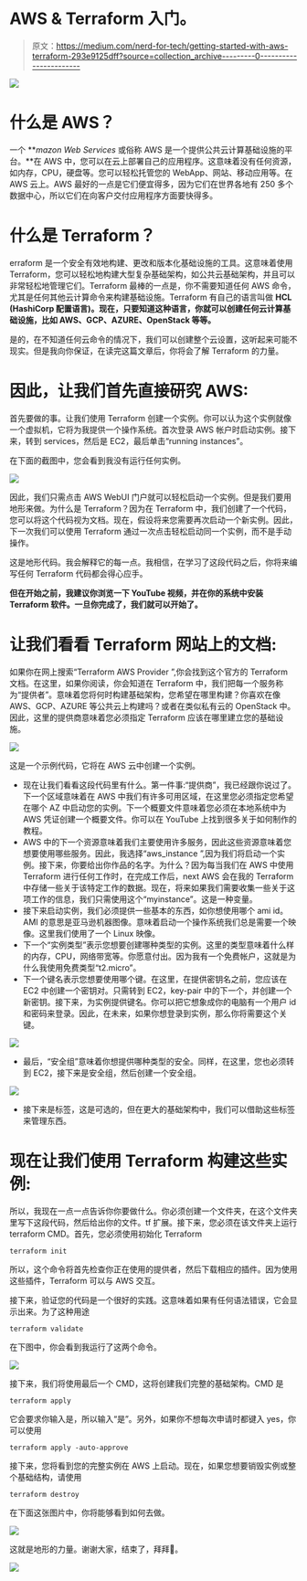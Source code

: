 # AWS & Terraform 入门。

> 原文：<https://medium.com/nerd-for-tech/getting-started-with-aws-terraform-293e9125dff?source=collection_archive---------0----------------------->

![](img/759e6d20842dabd71a83b6e33bd99706.png)

# 什么是 AWS？

一个 ***mazon Web Services* 或俗称 AWS 是一个提供公共云计算基础设施的平台。**在 AWS 中，您可以在云上部署自己的应用程序。这意味着没有任何资源，如内存，CPU，硬盘等。您可以轻松托管您的 WebApp、网站、移动应用等。在 AWS 云上。AWS 最好的一点是它们便宜得多，因为它们在世界各地有 250 多个数据中心，所以它们在向客户交付应用程序方面要快得多。

# 什么是 Terraform？

erraform 是一个安全有效地构建、更改和版本化基础设施的工具。这意味着使用 Terraform，您可以轻松地构建大型复杂基础架构，如公共云基础架构，并且可以非常轻松地管理它们。Terraform 最棒的一点是，你不需要知道任何 AWS 命令，尤其是任何其他云计算命令来构建基础设施。Terraform 有自己的语言叫做 **HCL (HashiCorp 配置语言)。现在，只要知道这种语言，你就可以创建任何云计算基础设施，比如 AWS、GCP、AZURE、OpenStack 等等。**

是的，在不知道任何云命令的情况下，我们可以创建整个云设置，这听起来可能不现实。但是我向你保证，在读完这篇文章后，你将会了解 Terraform 的力量。

# 因此，让我们首先直接研究 AWS:

首先要做的事。让我们使用 Terraform 创建一个实例。你可以认为这个实例就像一个虚拟机，它将为我提供一个操作系统。首次登录 AWS 帐户时启动实例。接下来，转到 services，然后是 EC2，最后单击“running instances”。

在下面的截图中，您会看到我没有运行任何实例。

![](img/6e37853f3ad86f1cf767f90a27416b2a.png)

因此，我们只需点击 AWS WebUI 门户就可以轻松启动一个实例。但是我们要用地形来做。为什么是 Terraform？因为在 Terraform 中，我们创建了一个代码，您可以将这个代码视为文档。现在，假设将来您需要再次启动一个新实例。因此，下一次我们可以使用 Terraform 通过一次点击轻松启动同一个实例，而不是手动操作。

这是地形代码。我会解释它的每一点。我相信，在学习了这段代码之后，你将来编写任何 Terraform 代码都会得心应手。

**但在开始之前，我建议你浏览一下 YouTube 视频，并在你的系统中安装 Terraform 软件。一旦你完成了，我们就可以开始了。**

# 让我们看看 Terraform 网站上的文档:

如果你在网上搜索“Terraform AWS Provider ”,你会找到这个官方的 Terraform 文档。在这里，如果你阅读，你会知道在 Terraform 中，我们把每一个服务称为“提供者”。意味着您将何时构建基础架构，您希望在哪里构建？你喜欢在像 AWS、GCP、AZURE 等公共云上构建吗？或者在类似私有云的 OpenStack 中。因此，这里的提供商意味着您必须指定 Terraform 应该在哪里建立您的基础设施。

![](img/5d81362273776703840a768c699e9ce8.png)

这是一个示例代码，它将在 AWS 云中创建一个实例。

*   现在让我们看看这段代码里有什么。第一件事:“提供商”，我已经跟你说过了。下一个区域意味着在 AWS 中我们有许多可用区域，在这里您必须指定您希望在哪个 AZ 中启动您的实例。下一个概要文件意味着您必须在本地系统中为 AWS 凭证创建一个概要文件。你可以在 YouTube 上找到很多关于如何制作的教程。
*   AWS 中的下一个资源意味着我们主要使用许多服务，因此这些资源意味着您想要使用哪些服务。因此，我选择“aws_instance ”,因为我们将启动一个实例。接下来，你要给出你作品的名字。为什么？因为每当我们在 AWS 中使用 Terraform 进行任何工作时，在完成工作后，next AWS 会在我的 Terraform 中存储一些关于该特定工作的数据。现在，将来如果我们需要收集一些关于这项工作的信息，我们只需使用这个“myinstance”。这是一种变量。
*   接下来启动实例，我们必须提供一些基本的东西，如你想使用哪个 ami id。AMI 的意思是亚马逊机器图像。意味着启动一个操作系统我们总是需要一个映像。这里我们使用了一个 Linux 映像。
*   下一个“实例类型”表示您想要创建哪种类型的实例。这里的类型意味着什么样的内存，CPU，网络带宽等。你愿意付出。因为我有一个免费帐户，这就是为什么我使用免费类型“t2.micro”。
*   下一个键名表示您想要使用哪个键。在这里，在提供密钥名之前，您应该在 EC2 中创建一个密钥对。只需转到 EC2，key-pair 中的下一个，并创建一个新密钥。接下来，为实例提供键名。你可以把它想象成你的电脑有一个用户 id 和密码来登录。因此，在未来，如果你想登录到实例，那么你将需要这个关键。

![](img/920c8554b42ba4f1c3b4cae14e618d32.png)

*   最后，“安全组”意味着你想提供哪种类型的安全。同样，在这里，您也必须转到 EC2，接下来是安全组，然后创建一个安全组。

![](img/a342964f8d571e09a13f47ff321d2494.png)

*   接下来是标签，这是可选的，但在更大的基础架构中，我们可以借助这些标签来管理东西。

# 现在让我们使用 Terraform 构建这些实例:

所以，我现在一点一点告诉你你要做什么。你必须创建一个文件夹，在这个文件夹里写下这段代码，然后给出你的文件。tf 扩展。接下来，您必须在该文件夹上运行 terraform CMD。首先，您必须使用初始化 Terraform

```
terraform init
```

所以，这个命令将首先检查你正在使用的提供者，然后下载相应的插件。因为使用这些插件，Terraform 可以与 AWS 交互。

接下来，验证您的代码是一个很好的实践。这意味着如果有任何语法错误，它会显示出来。为了这种用途

```
terraform validate
```

在下图中，你会看到我运行了这两个命令。

![](img/39f1fd725be2764c90cff5e193ba219a.png)

接下来，我们将使用最后一个 CMD，这将创建我们完整的基础架构。CMD 是

```
terraform apply
```

它会要求你输入是，所以输入“是”。另外，如果你不想每次申请时都键入 yes，你可以使用

```
terraform apply -auto-approve
```

接下来，您将看到您的完整实例在 AWS 上启动。现在，如果您想要销毁实例或整个基础结构，请使用

```
terraform destroy
```

在下面这张图片中，你将能够看到如何去做。

![](img/294c2c02e1f0cde1cb57e31e18b885e8.png)

这就是地形的力量。谢谢大家，结束了，拜拜👋。

![](img/8c7f1f8215dc1aaecd1e708e7650e726.png)